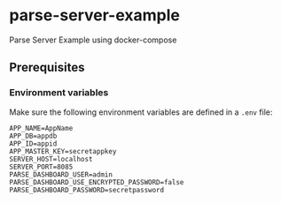 # parse-server-example

Parse Server Example using docker-compose

## Prerequisites

### Environment variables

Make sure the following environment variables are defined in a `.env` file:

```
APP_NAME=AppName
APP_DB=appdb
APP_ID=appid
APP_MASTER_KEY=secretappkey
SERVER_HOST=localhost
SERVER_PORT=8085
PARSE_DASHBOARD_USER=admin
PARSE_DASHBOARD_USE_ENCRYPTED_PASSWORD=false
PARSE_DASHBOARD_PASSWORD=secretpassword
```
